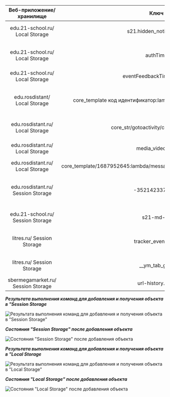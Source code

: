| Веб-приложение/ хранилище| Ключ | Значение | Краткое описание  |
| :-: | :-: | :-: | :-: | 
edu.21-school.ru/ Local Storage | s21.hidden_notifications |  {advertId: 5709, advertDisplayStart: "2023-05-10T14:46:26.4Z",…} | данные о всплывающих уведомлений 
edu.21-school.ru/ Local Storage | authTime	 |  (содержит код идентификатора пользователя) |  идентификация и проверка подлинности пользователя
edu.21-school.ru/ Local Storage | eventFeedbackTimerStarted	 |  2023-07-04T11:31:47.152Z | обновления событий
edu.rosdistant/ Local Storage |  core_template  код идентификатор:lambda/core_calendar/month_mini| <div id="month-mini-{{date.year}}-{{date.mon}}-{{uniqid}}" class="calendarwrapper" data-courseid="{{courseid}}" data-categoryid="{{categoryid}}" data-month="{{date.mon}}" data-year="{{date.year}}data-day="{{date.mday}}" data-view="month">  |сроки сдачи учебных работ |
edu.rosdistant.ru/ Local Storage |core_str/gotoactivity/core_calendar/ru	 |  Перейти к элементу курса | для отображения текста 
edu.rosdistant.ru/ Local Storage | media_videojs/ru	 |  { "Audio Player": "Аудио проигрыватель", "Video Player": "Видео проигрыватель", "Play": "Воспроизвести } | для запуска ауди или видео записи
edu.rosdistant.ru/ Local Storage | core_template/1687952645:lambda/message_popup/notification_content_item	 |  <div class="content-item-container notification {{^read}}unread{{/read}} | сохраняет уведомления 
edu.rosdistant.ru/ Session Storage | -352142337/jsrev	 | (содержит код идентификатора пользователя) | информация о посещении пользователя личного кабинета
edu.21-school.ru/ Session Storage | s21-md-lib	 | {-10--: {1: "-10--"}, instructions: {5: "instructions"}, contents: {11: "contents"},…} | инструкции к выполнению проекта
litres.ru/ Session Storage | tracker_events_log	 |[{"trackerKey":"LITRES_TRACKER","eventUUID":"98c86eb2-fcf8-4020-b29a-741595e7f1ca","ev} ] | логи книг, содержащиеся на открытой странице
litres.ru/ Session Storage | __ym_tab_guid |500b57a5-8dd6-ed68-bddc-ae7fef5bb0cd | пути перехода пользователя по веб-сайту
sbermegamarket.ru/ Session Storage | url-history.prev |	{"fullUrl":"https://sbermegamarket.ru/"} | переходы по вкладкам 



***Результата выполнения команд для добавления и получения объекта в "Session Storage***

![Результата выполнения команд для добавления и получения объекта в "Session Storage"](../materials/image-1.png)


***Состояния "Session Storage" после добавления объекта***

![Состояния "Session Storage" после добавления объекта](../materials/image-2.png)


***Результата выполнения команд для добавления и получения объекта в "Local Storage***

![Результата выполнения команд для добавления и получения объекта в "Local Storage"](../materials/image-3.png)


***Состояния "Local Storage" после добавления объекта***

![Состояния "Local Storage" после добавления объекта](../materials/image-4.png)










